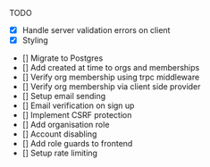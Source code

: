 TODO

- [x] Handle server validation errors on client
- [x] Styling
- [] Migrate to Postgres
- [] Add created at time to orgs and memberships
- [] Verify org membership using trpc middleware
- [] Verify org membership via client side provider
- [] Setup email sending
- [] Email verification on sign up
- [] Implement CSRF protection
- [] Add organisation role
- [] Account disabling
- [] Add role guards to frontend
- [] Setup rate limiting
